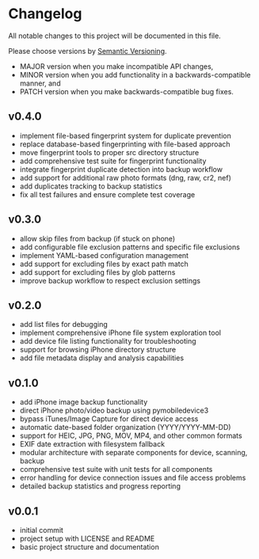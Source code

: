 # Changelog

All notable changes to this project will be documented in this file.

Please choose versions by [Semantic Versioning](http://semver.org/).

* MAJOR version when you make incompatible API changes,
* MINOR version when you add functionality in a backwards-compatible manner, and
* PATCH version when you make backwards-compatible bug fixes.

## v0.4.0

- implement file-based fingerprint system for duplicate prevention
- replace database-based fingerprinting with file-based approach
- move fingerprint tools to proper src directory structure
- add comprehensive test suite for fingerprint functionality
- integrate fingerprint duplicate detection into backup workflow
- add support for additional raw photo formats (dng, raw, cr2, nef)
- add duplicates tracking to backup statistics
- fix all test failures and ensure complete test coverage

## v0.3.0

- allow skip files from backup (if stuck on phone)
- add configurable file exclusion patterns and specific file exclusions
- implement YAML-based configuration management
- add support for excluding files by exact path match
- add support for excluding files by glob patterns
- improve backup workflow to respect exclusion settings

## v0.2.0

- add list files for debugging
- implement comprehensive iPhone file system exploration tool
- add device file listing functionality for troubleshooting
- support for browsing iPhone directory structure
- add file metadata display and analysis capabilities

## v0.1.0

- add iPhone image backup functionality
- direct iPhone photo/video backup using pymobiledevice3
- bypass iTunes/Image Capture for direct device access
- automatic date-based folder organization (YYYY/YYYY-MM-DD)
- support for HEIC, JPG, PNG, MOV, MP4, and other common formats
- EXIF date extraction with filesystem fallback
- modular architecture with separate components for device, scanning, backup
- comprehensive test suite with unit tests for all components
- error handling for device connection issues and file access problems
- detailed backup statistics and progress reporting

## v0.0.1

- initial commit
- project setup with LICENSE and README
- basic project structure and documentation
